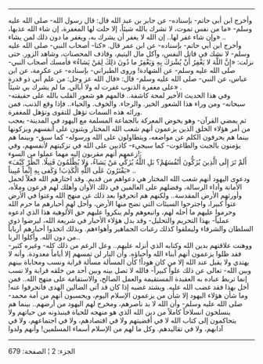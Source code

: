 ------------------------------------------------------------------------

وأخرج ابن أبى حاتم- بإسناده- عن جابر بن عبد الله قال: قال رسول الله- صلى
الله عليه وسلم- «ما من نفس تموت، لا تشرك بالله شيئاً، إلا حلت لها
المغفرة، إن شاء الله عذبها، وإن شاء غفر لها.. إن الله لا يغفر أن يشرك
به، ويغفر ما دون ذلك لمن يشاء» ..  
وأخرج ابن أبي حاتم- بإسناده- عن ابن عمر قال. «كنا- أصحاب النبي- صلى الله
عليه وسلم- لا نشك في قاتل النفس، وآكل مال اليتيم، وقاذف المحصنات، وشاهد
الزور. حتى نزلت: «إِنَّ اللَّهَ لا يَغْفِرُ أَنْ يُشْرَكَ بِهِ وَيَغْفِرُ ما دُونَ ذلِكَ لِمَنْ يَشاءُ»
فأمسك أصحاب النبي- صلى الله عليه وسلم- عن الشهادة! وروى الطبراني-
بإسناده- عن عكرمة، عن ابن عباس، عن النبي- صلى الله عليه وسلم- قال: «قال
الله عز وجل: من علم أني ذو قدرة على مغفرة الذنوب غفرت له ولا أبالي. ما
لم يشرك بي شيئاً» .  
وفي هذا الحديث الأخير لمحة كاشفة.. فالمهم هو شعور القلب بالله على
حقيقته- سبحانه- ومن وراء هذا الشعور الخير. والرجاء. والخوف. والحياء..
فإذا وقع الذنب، فمن ورائه هذه السمات تؤهل للتقوى وتؤهل للمغفرة.  
ثم يمضي القرآن- وهو يخوض المعركة بالجماعة المسلمة مع اليهود في المدينة-
يعجب من أمر هؤلاء الخلق الذين يزعمون أنهم شعب الله المختار ويثنون على
أنفسهم ويزكونها بينما هم يحرفون الكلم عن مواضعه، ويتطاولون على الله
ورسوله- كما سبق- وبينما هم يؤمنون بالجبت والطاغوت- كما سيجيء- كاذبين على
الله في تزكيتهم لأنفسهم، وفي زعمهم أنهم مقربون إليه مهما عملوا من
السوء!:  
«أَلَمْ تَرَ إِلَى الَّذِينَ يُزَكُّونَ أَنْفُسَهُمْ؟ بَلِ اللَّهُ يُزَكِّي مَنْ يَشاءُ، وَلا يُظْلَمُونَ فَتِيلًا.
انْظُرْ كَيْفَ يَفْتَرُونَ عَلَى اللَّهِ الْكَذِبَ! وَكَفى بِهِ إِثْماً مُبِيناً» ..  
ودعوى اليهود أنهم شعب الله المختار هي دعواهم من قديم. وقد اختارهم الله
فعلاً لحمل الأمانة وأداء الرسالة، وفضلهم على العالمين في ذلك الأوان وأهلك
لهم فرعون وملأه، وأورثهم الأرض المقدسة.. ولكنهم هم انحرفوا بعد ذلك عن
منهج الله وعتوا في الأرض عتواً كبيرا، واجترحوا السيئات التي تضج منها
الأرض، وأحل لهم أحبارهم ما حرم الله وحرموا عليهم ما أحله لهم، واتبعوهم
ولم ينكروا عليهم حق الألوهية هذا الذي ادعوه عملياً- بهذا التحريم
والتحليل- وقد بدل هؤلاء الأحبار في شريعة الله، ليرضوا ذوي السلطان
والشرفاء وليملقوا كذلك رغبات الجماهير وأهواءهم. وبذلك اتخذوا أحبارهم
أرباباً من دون الله. وأكلوا الربا..  
ووهنت علاقتهم بدين الله وكتابه الذي أنزله عليهم.. وعل الرغم من ذلك كله-
وغيره كثير- فقد ظلوا يزعمون أنهم أبناء الله وأحباؤه. وأن النار لن تمسهم
إلا أياماً معدودة. وأنه لا يهتدي ولا يقبل عند الله إلا من كان هوداً! كأن
المسألة مسألة قرابة ونسب ومحاباة بينهم وبين الله- تعالى عن ذلك علواً
كبيراً- فالله لا تصل بينه وبين أحد من خلقه قرابة ولا نسب إنما تربط عباده
به العقيدة المستقيمة والعمل الصالح، والاستقامة على منهج الله.. فمن أخل
بهذا فقد غضب الله عليه. ويشتد غضبه إذا كان قد آتى الضالين الهدى فانحرفوا
عنه! وما شأن هؤلاء اليهود إلا شأن من يزعمون الإسلام اليوم، ويحسبون أنهم
من أمة محمد- صلى الله عليه وسلم- وأن الله لا بد ناصرهم، ومخرج لهم اليهود
من أرضهم.. بينما هم ينسلخون انسلاخاً كاملاً من دين الله الذي هو منهجه
للحياة فينبذونه من حياتهم ولا يتحاكمون إلى كتاب الله لا في أقضيتهم ولا
في اقتصادهم، ولا في اجتماعهم، ولا في آدابهم، ولا في تقاليدهم. وكل ما لهم
من الإسلام أسماء المسلمين! وأنهم ولدوا

------------------------------------------------------------------------

الجزء: 2 ¦ الصفحة: 679
